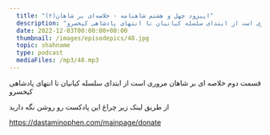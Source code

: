 ```yaml
---
  title: "اپیزود چهل و هشتم شاهنامه - خلاصه‌ای بر شاهان(۲)"
  description: "قسمت دوم خلاصه ای بر شاهان مروری است از ابتدای سلسله کیانیان تا انتهای پادشاهی کیخسرو"
  date: 2022-12-03T00:00:00+00:00
  thumbnail: /images/episodepics/48.jpg
  topic: shahname
  type: podcast
  mediaFiles: /mp3/48.mp3
---
```


قسمت دوم خلاصه ای بر شاهان مروری است از ابتدای سلسله کیانیان تا انتهای پادشاهی کیخسرو

از طریق لینک زیر چراغ این پادکست رو روشن نگه دارید

https://dastaminophen.com/mainpage/donate